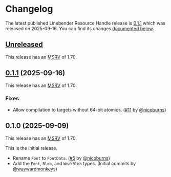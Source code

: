 <!-- Instructions

This changelog follows the patterns described here: <https://keepachangelog.com/en/>.

Subheadings to categorize changes are `added, changed, deprecated, removed, fixed, security`.

-->

# Changelog

The latest published Linebender Resource Handle release is [0.1.1](#011-2025-09-16) which was released on 2025-09-16.
You can find its changes [documented below](#011-2025-09-16).

## [Unreleased][]

This release has an [MSRV][] of 1.70.

## [0.1.1] (2025-09-16)

This release has an [MSRV][] of 1.70.

### Fixes

- Allow compilation to targets without 64-bit atomics. ([#11][] by [@nicoburns][])

## 0.1.0 (2025-09-09)

This release has an [MSRV][] of 1.70.

This is the initial release.

- Rename `Font` to `FontData`. ([#5][] by [@nicoburns][])
- Add the `Font`, `Blob`, and `WeakBlob` types. (Initial commits by [@waywardmonkeys][])

[@nicoburns]: https://github.com/nicoburns
[@waywardmonkeys]: https://github.com/waywardmonkeys

[#5]: https://github.com/linebender/raw_resource_handle/pull/5
[#11]: https://github.com/linebender/raw_resource_handle/pull/11

[Unreleased]: https://github.com/linebender/anymore/compare/v0.1.1...HEAD
[0.1.1]: https://github.com/linebender/parley/compare/v0.1.0...v0.1.1

[MSRV]: README.md#minimum-supported-rust-version-msrv
